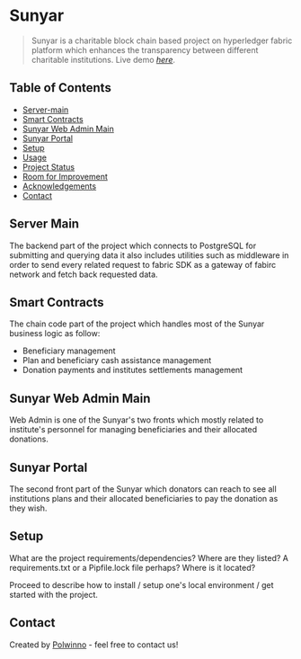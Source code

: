 # Sunyar
> Sunyar is a charitable block chain based project on hyperledger fabric platform which enhances the transparency between different  charitable institutions. 
> Live demo [_here_](https://www.example.com). <!-- If you have the project hosted somewhere, include the link here. -->

## Table of Contents
<!--* [General Info](#general-information) -->
* [Server-main](#server-main)
* [Smart Contracts](#smart-contracts)
* [Sunyar Web Admin Main](#features)
* [Sunyar Portal](#sunyar-portal)
* [Setup](#setup)
* [Usage](#usage)
* [Project Status](#project-status)
* [Room for Improvement](#room-for-improvement)
* [Acknowledgements](#acknowledgements)
* [Contact](#contact)
<!-- * [License](#license) -->


## Server Main
The backend part of the project which connects to PostgreSQL for submitting and querying data it also includes utilities such as middleware in order to send every related request to fabric SDK as a gateway of fabirc network and fetch back requested data.

## Smart Contracts
The chain code part of the project which handles most of the Sunyar business logic as follow:
- Beneficiary management
- Plan and beneficiary cash assistance management
- Donation payments and institutes settlements management
<!-- You don't have to answer all the questions - just the ones relevant to your project. -->


## Sunyar Web Admin Main
Web Admin is one of the Sunyar's two fronts which mostly related to institute's personnel for managing beneficiaries and their allocated donations.


## Sunyar Portal
The second front part of the Sunyar which donators can reach to see all institutions plans and their allocated beneficiaries to pay the donation as they wish.


## Setup
What are the project requirements/dependencies? Where are they listed? A requirements.txt or a Pipfile.lock file perhaps? Where is it located?

Proceed to describe how to install / setup one's local environment / get started with the project.


## Contact
Created by [Polwinno](http://polwinno.ir/EN/IndexEn.html) - feel free to contact us!


<!-- Optional -->
<!-- ## License -->
<!-- This project is open source and available under the [... License](). -->

<!-- You don't have to include all sections - just the one's relevant to your project -->
